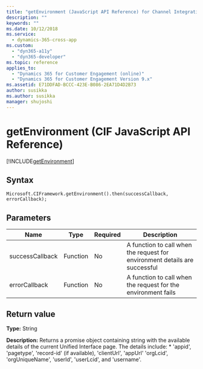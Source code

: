 ```yaml
---
title: "getEnvironment (JavaScript API Reference) for Channel Integration Framework (CIF) in Dynamics 365 | Microsoft Docs"
description: ""
keywords: ""
ms.date: 10/12/2018
ms.service:
  - dynamics-365-cross-app
ms.custom:
  - "dyn365-a11y"
  - "dyn365-developer"
ms.topic: reference
applies_to:
  - "Dynamics 365 for Customer Engagement (online)"
  - "Dynamics 365 for Customer Engagement Version 9.x"
ms.assetid: E71DDFAD-BCCC-423E-B086-2EA71D4D2B73
author: susikka
ms.author: susikka
manager: shujoshi
---
```


# getEnvironment (CIF JavaScript API Reference)

[!INCLUDE[getEnvironment](includes/getEnvironment-description.md)]

## Syntax

`Microsoft.CIFramework.getEnvironment().then(successCallback, errorCallback);`

## Parameters

| Name            | Type     | Required | Description |
|-----------------|----------|----------|-------------|
| successCallback | Function | No       | A function to call when the request for environment details are successful |
| errorCallback   | Function | No       | A function to call when the request for the environment fails              |

## Return value

**Type:** String

**Description:** Returns a promise object containing string with the available details of the current Unified Interface page. The details include: * 'appid', 'pagetype', 'record-id' (if available), 'clientUrl', 'appUrl' 'orgLcid', 'orgUniqueName', 'userId', 'userLcid', and 'username'.